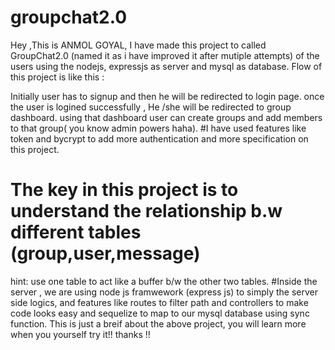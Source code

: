 # groupchat2.0

Hey ,This is ANMOL GOYAL, I have made this project to called GroupChat2.0 (named it as i have improved it after mutiple attempts) of the users using the nodejs, expressjs as server and mysql as database.
Flow of this project is like this : 

Initially user has to signup and then he will be redirected to login page. once the user is logined successfully , He /she will be redirected to group dashboard.
using that dashboard user can create groups and add members to that group( you know admin powers haha). #I have used features like token and bycrypt to add more authentication and more specification on this project.
# The key in this project is to understand the relationship b.w different tables (group,user,message)
hint: use one table to act like a buffer b/w the other two tables.
#Inside the server , we are using node js framwework (express js) to simply the server side logics, and features like routes to filter path and controllers to make code looks easy and sequelize to map to our mysql database using sync function. This is just a breif about the above project, you will learn more when you yourself try it!! thanks !!
